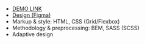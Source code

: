 - [DEMO LINK](https://dima-bond.github.io/Eco-cosmetics/)
- [Design (Figma)](https://www.figma.com/file/SuO9hWlpd8a8DzpBKNLR5q/brand_of_eco-cosmetics?node-id=0%3A1)
- Markup & style: HTML, CSS (Grid/Flexbox)
- Methodology & preprocessing: BEM, SASS (SCSS)
- Adaptive design
